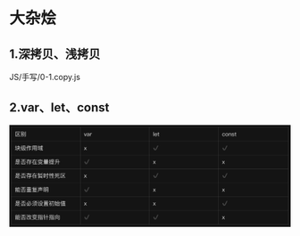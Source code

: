 # 大杂烩

## 1.深拷贝、浅拷贝

JS/手写/0-1.copy.js

## 2.var、let、const

![1750765289104](images/0.大杂烩/1750765289104.png)
